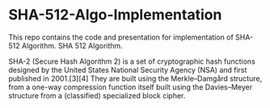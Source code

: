 # SHA-512-Algo-Implementation
This repo contains the code and presentation for implementation of SHA-512 Algorithm. SHA 512 Algorithm.

SHA-2 (Secure Hash Algorithm 2) is a set of cryptographic hash functions designed by the United States National Security Agency (NSA) and first published in 2001.[3][4] They are built using the Merkle–Damgård structure, from a one-way compression function itself built using the Davies–Meyer structure from a (classified) specialized block cipher.
